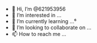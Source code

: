 - 👋 Hi, I’m @621953956
- 👀 I’m interested in ...
- 🌱 I’m currently learning ...⁶
- 💞️ I’m looking to collaborate on ...
- 📫 How to reach me ...

<!---
621953956/621953956 is a ✨ special ✨ repository because its `README.md` (this file) appears on your GitHub profile.
You can click the Preview link to take a look at your changes.
--->
